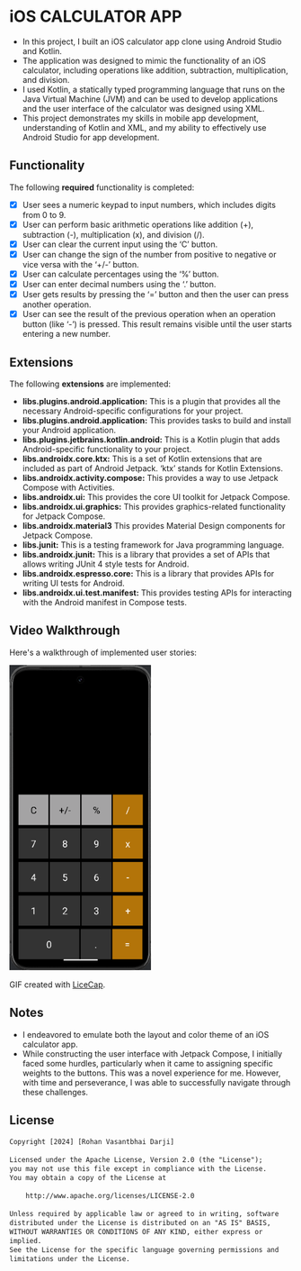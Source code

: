 # iOS CALCULATOR APP
- In this project, I built an iOS calculator app clone using Android Studio and Kotlin.
- The application was designed to mimic the functionality of an iOS calculator, including operations like addition, subtraction, multiplication, and division.
- I used Kotlin, a statically typed programming language that runs on the Java Virtual Machine (JVM) and can be used to develop applications and the user interface of the calculator was designed using XML.
- This project demonstrates my skills in mobile app development, understanding of Kotlin and XML, and my ability to effectively use Android Studio for app development.

## Functionality
The following **required** functionality is completed:
- [x] User sees a numeric keypad to input numbers, which includes digits from 0 to 9.
- [x] User can perform basic arithmetic operations like addition (+), subtraction (-), multiplication (x), and division (/).
- [x] User can clear the current input using the ‘C’ button.
- [x] User can change the sign of the number from positive to negative or vice versa with the ‘+/-’ button.
- [x] User can calculate percentages using the ‘%’ button.
- [x] User can enter decimal numbers using the ‘.’ button.
- [x] User gets results by pressing the ‘=’ button and then the user can press another operation.
- [x] User can see the result of the previous operation when an operation button (like ‘-’) is pressed. This result remains visible until the user starts entering a new number.

## Extensions
The following **extensions** are implemented:
- **libs.plugins.android.application:** This is a plugin that provides all the necessary Android-specific configurations for your project.
- **libs.plugins.android.application:** This provides tasks to build and install your Android application.
- **libs.plugins.jetbrains.kotlin.android:** This is a Kotlin plugin that adds Android-specific functionality to your project.
- **libs.androidx.core.ktx:** This is a set of Kotlin extensions that are included as part of Android Jetpack. ‘ktx’ stands for Kotlin Extensions.
- **libs.androidx.activity.compose:** This provides a way to use Jetpack Compose with Activities.
- **libs.androidx.ui:** This provides the core UI toolkit for Jetpack Compose.
- **libs.androidx.ui.graphics:** This provides graphics-related functionality for Jetpack Compose.
- **libs.androidx.material3** This provides Material Design components for Jetpack Compose.
- **libs.junit:** This is a testing framework for Java programming language.
- **libs.androidx.junit:** This is a library that provides a set of APIs that allows writing JUnit 4 style tests for Android.
- **libs.androidx.espresso.core:** This is a library that provides APIs for writing UI tests for Android.
- **libs.androidx.ui.test.manifest:** This provides testing APIs for interacting with the Android manifest in Compose tests.

## Video Walkthrough
Here's a walkthrough of implemented user stories:

<img src='walkthrough_02.gif' title='Video Walkthrough' width='50%' alt='Video Walkthrough' />

GIF created with [LiceCap](http://www.cockos.com/licecap/).

## Notes
- I endeavored to emulate both the layout and color theme of an iOS calculator app.
- While constructing the user interface with Jetpack Compose, I initially faced some hurdles, particularly when it came to assigning specific weights to the buttons. This was a novel experience for me. However, with time and perseverance, I was able to successfully navigate through these challenges.

## License

    Copyright [2024] [Rohan Vasantbhai Darji]

    Licensed under the Apache License, Version 2.0 (the "License");
    you may not use this file except in compliance with the License.
    You may obtain a copy of the License at

        http://www.apache.org/licenses/LICENSE-2.0

    Unless required by applicable law or agreed to in writing, software
    distributed under the License is distributed on an "AS IS" BASIS,
    WITHOUT WARRANTIES OR CONDITIONS OF ANY KIND, either express or implied.
    See the License for the specific language governing permissions and
    limitations under the License.
